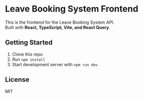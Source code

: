 # Leave Booking System Frontend

This is the frontend for the Leave Booking System API.  
Built with **React, TypeScript, Vite, and React Query**.

## Getting Started
1. Clone this repo
2. Run `npm install`
3. Start development server with `npm run dev`

## License
MIT